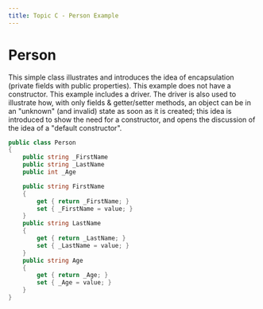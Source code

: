 ```yaml
---
title: Topic C - Person Example
---
```

# Person

This simple class illustrates and introduces the idea of encapsulation (private fields with public properties). This example does not have a constructor. This example includes a driver. The driver is also used to illustrate how, with only fields & getter/setter methods, an object can be in an "unknown" (and invalid) state as soon as it is created; this idea is introduced to show the need for a constructor, and opens the discussion of the idea of a "default constructor".

```csharp
public class Person
{
    public string _FirstName
    public string _LastName
    public int _Age

    public string FirstName
    {
        get { return _FirstName; }
        set { _FirstName = value; }
    }
    public string LastName
    {
        get { return _LastName; }
        set { _LastName = value; }
    }
    public string Age
    {
        get { return _Age; }
        set { _Age = value; }
    }
}
```
